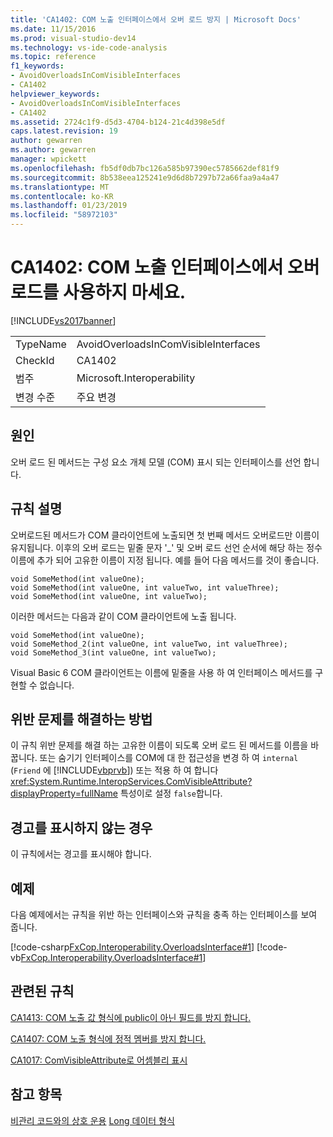 ```yaml
---
title: 'CA1402: COM 노출 인터페이스에서 오버 로드 방지 | Microsoft Docs'
ms.date: 11/15/2016
ms.prod: visual-studio-dev14
ms.technology: vs-ide-code-analysis
ms.topic: reference
f1_keywords:
- AvoidOverloadsInComVisibleInterfaces
- CA1402
helpviewer_keywords:
- AvoidOverloadsInComVisibleInterfaces
- CA1402
ms.assetid: 2724c1f9-d5d3-4704-b124-21c4d398e5df
caps.latest.revision: 19
author: gewarren
ms.author: gewarren
manager: wpickett
ms.openlocfilehash: fb5df0db7bc126a585b97390ec5785662def81f9
ms.sourcegitcommit: 8b538eea125241e9d6d8b7297b72a66faa9a4a47
ms.translationtype: MT
ms.contentlocale: ko-KR
ms.lasthandoff: 01/23/2019
ms.locfileid: "58972103"
---
```

# <a name="ca1402-avoid-overloads-in-com-visible-interfaces"></a>CA1402: COM 노출 인터페이스에서 오버로드를 사용하지 마세요.
[!INCLUDE[vs2017banner](../includes/vs2017banner.md)]

|||
|-|-|
|TypeName|AvoidOverloadsInComVisibleInterfaces|
|CheckId|CA1402|
|범주|Microsoft.Interoperability|
|변경 수준|주요 변경|

## <a name="cause"></a>원인
 오버 로드 된 메서드는 구성 요소 개체 모델 (COM) 표시 되는 인터페이스를 선언 합니다.

## <a name="rule-description"></a>규칙 설명
 오버로드된 메서드가 COM 클라이언트에 노출되면 첫 번째 메서드 오버로드만 이름이 유지됩니다. 이후의 오버 로드는 밑줄 문자 '_' 및 오버 로드 선언 순서에 해당 하는 정수 이름에 추가 되어 고유한 이름이 지정 됩니다. 예를 들어 다음 메서드를 것이 좋습니다.

```
void SomeMethod(int valueOne);
void SomeMethod(int valueOne, int valueTwo, int valueThree);
void SomeMethod(int valueOne, int valueTwo);
```

 이러한 메서드는 다음과 같이 COM 클라이언트에 노출 됩니다.

```
void SomeMethod(int valueOne);
void SomeMethod_2(int valueOne, int valueTwo, int valueThree);
void SomeMethod_3(int valueOne, int valueTwo);
```

 Visual Basic 6 COM 클라이언트는 이름에 밑줄을 사용 하 여 인터페이스 메서드를 구현할 수 없습니다.

## <a name="how-to-fix-violations"></a>위반 문제를 해결하는 방법
 이 규칙 위반 문제를 해결 하는 고유한 이름이 되도록 오버 로드 된 메서드를 이름을 바꿉니다. 또는 숨기기 인터페이스를 COM에 대 한 접근성을 변경 하 여 `internal` (`Friend` 에 [!INCLUDE[vbprvb](../includes/vbprvb-md.md)]) 또는 적용 하 여 합니다 <xref:System.Runtime.InteropServices.ComVisibleAttribute?displayProperty=fullName> 특성이로 설정 `false`합니다.

## <a name="when-to-suppress-warnings"></a>경고를 표시하지 않는 경우
 이 규칙에서는 경고를 표시해야 합니다.

## <a name="example"></a>예제
 다음 예제에서는 규칙을 위반 하는 인터페이스와 규칙을 충족 하는 인터페이스를 보여 줍니다.

 [!code-csharp[FxCop.Interoperability.OverloadsInterface#1](../snippets/csharp/VS_Snippets_CodeAnalysis/FxCop.Interoperability.OverloadsInterface/cs/FxCop.Interoperability.OverloadsInterface.cs#1)]
 [!code-vb[FxCop.Interoperability.OverloadsInterface#1](../snippets/visualbasic/VS_Snippets_CodeAnalysis/FxCop.Interoperability.OverloadsInterface/vb/FxCop.Interoperability.OverloadsInterface.vb#1)]

## <a name="related-rules"></a>관련된 규칙
 [CA1413: COM 노출 값 형식에 public이 아닌 필드를 방지 합니다.](../code-quality/ca1413-avoid-non-public-fields-in-com-visible-value-types.md)

 [CA1407: COM 노출 형식에 정적 멤버를 방지 합니다.](../code-quality/ca1407-avoid-static-members-in-com-visible-types.md)

 [CA1017: ComVisibleAttribute로 어셈블리 표시](../code-quality/ca1017-mark-assemblies-with-comvisibleattribute.md)

## <a name="see-also"></a>참고 항목
 [비관리 코드와의 상호 운용](http://msdn.microsoft.com/library/ccb68ce7-b0e9-4ffb-839d-03b1cd2c1258) [Long 데이터 형식](http://msdn.microsoft.com/library/b4770c34-1804-4f8c-b512-c10b0893e516)
